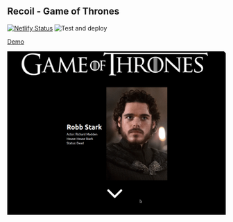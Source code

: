 ## Recoil - Game of Thrones

[![Netlify Status](https://api.netlify.com/api/v1/badges/fe9fe6a5-639e-436f-91b5-5f5ebcec7c7b/deploy-status)](https://app.netlify.com/sites/recoil-game-of-thrones/deploys)
![Test and deploy](https://github.com/zyhou/recoil-games-of-thrones/workflows/Test%20and%20deploy/badge.svg?branch=master)

[Demo](https://recoil-game-of-thrones.netlify.app/)

![Presentation Games Of Thrones](https://github.com/zyhou/recoil-games-of-thrones/blob/master/.github/presentation.gif?raw=true)

